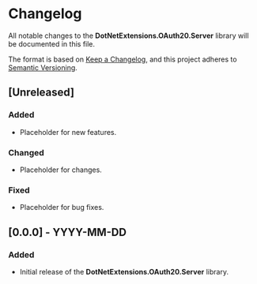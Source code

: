 # Changelog

All notable changes to the **DotNetExtensions.OAuth20.Server** library will be documented in this file.

The format is based on [Keep a Changelog](https://keepachangelog.com/en/1.0.0/), and this project adheres to [Semantic Versioning](https://semver.org/spec/v2.0.0.html).

## [Unreleased]

### Added
- Placeholder for new features.

### Changed
- Placeholder for changes.

### Fixed
- Placeholder for bug fixes.

## [0.0.0] - YYYY-MM-DD

### Added
- Initial release of the **DotNetExtensions.OAuth20.Server** library.
